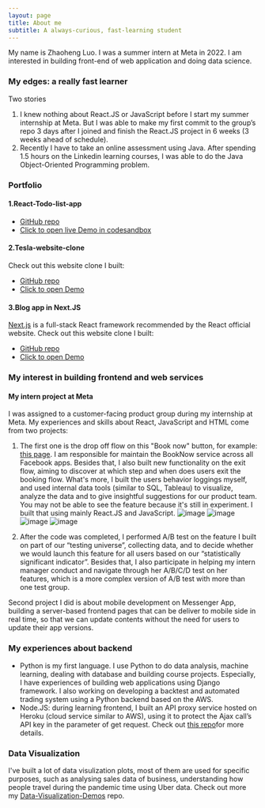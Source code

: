```yaml
---
layout: page
title: About me
subtitle: A always-curious, fast-learning student
---
```


My name is Zhaoheng Luo. I was a summer intern at Meta in 2022. I am interested in building front-end of web application and doing data science.

### My edges: a really fast learner
Two stories

1.	I knew nothing about React.JS or JavaScript before I start my summer internship at Meta. But I was able to make my first commit to the group’s repo 3 days after I joined and finish the React.JS project in 6 weeks (3 weeks ahead of schedule).
2.	Recently I have to take an online assessment using Java. After spending 1.5 hours on the Linkedin learning courses, I was able to do the Java Object-Oriented Programming problem.

### Portfolio

#### 1.React-Todo-list-app
- [GitHub repo](https://github.com/frank-1150/React-Todo-list-app)
- [Click to open live Demo in codesandbox](https://codesandbox.io/s/github/frank-1150/React-Todo-list-app)

#### 2.Tesla-website-clone
Check out this website clone I built:
- [GitHub repo](https://github.com/frank-1150/Tesla-website-clone)
- [Click to open Demo](https://frank-1150.github.io/)

#### 3.Blog app in Next.JS
[Next.js](https://nextjs.org/) is a full-stack React framework recommended by the React official website.
Check out this website clone I built:
- [GitHub repo](https://github.com/frank-1150/nextjs-blog-app)
- [Click to open Demo](https://nextjs-blog-app-eosin-seven.vercel.app/)


### My interest in building frontend and web services

#### My intern project at Meta
I was assigned to a customer-facing product group during my internship at Meta. My experiences and skills about React, JavaScript and HTML come from two projects:

1.	The first one is the drop off flow on this "Book now" button, for example: [this page](https://www.facebook.com/Bestfriendssalon). I am responsible for maintain the BookNow service across all Facebook apps. Besides that, I also built new functionality on the exit flow, aiming to discover at which step and when does users exit the booking flow. What's more, I built the users behavior loggings myself, and used internal data tools (similar to SQL, Tableau) to visualize, analyze the data and to give insightful suggestions for our product team. You may not be able to see the feature because it's still in experiment. I built that using mainly React.JS and JavaScript. 
![image](https://user-images.githubusercontent.com/76094159/208993601-78dc2273-0c47-4ead-9e1e-45c4560feed6.png)
![image](https://user-images.githubusercontent.com/76094159/208993629-67e97cef-ae7e-4ee5-8668-8c7891320d1b.png)
![image](https://user-images.githubusercontent.com/76094159/208993639-5dc2429c-3861-4d54-8e8d-adac2ac8fc94.png)
![image](https://user-images.githubusercontent.com/76094159/208993660-7f0792ad-fd64-4b45-8bd7-85549f45b316.png)
 
     
2.	After the code was completed, I performed A/B test on the feature I built on part of our “testing universe”, collecting data, and to decide whether we would launch this feature for all users based on our “statistically significant indicator”. Besides that, I also participate in helping my intern manager conduct and navigate through her A/B/C/D test on her features, which is a more complex version of A/B test with more than one test group. 

Second project I did is about mobile development on Messenger App, building a server-based frontend pages that can be deliver to mobile side in real time, so that we can update contents without the need for users to update their app versions.

### My experiences about backend
-	Python is my first language. I use Python to do data analysis, machine learning, dealing with database and building course projects. Especially, I have experiences of building web applications using Django framework. I also working on developing a backtest and automated trading system using a Python backend based on the AWS.
-	Node.JS: during learning frontend, I built an API proxy service hosted on Heroku (cloud service similar to AWS), using it to protect the Ajax call’s API key in the parameter of get request. Check out [this repo](https://github.com/frank-1150/Explore-California )for more details. 


### Data Visualization
I've built a lot of data visulization plots, most of them are used for specific purposes, such as analysing sales data of business, understanding how people travel during the pandemic time using Uber data. 
Check out more my [Data-Visualization-Demos](https://github.com/frank-1150/Data-Visualization-Demos) repo.


